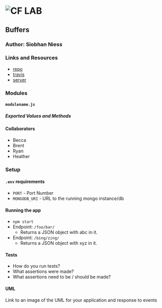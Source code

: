 ![CF](http://i.imgur.com/7v5ASc8.png) LAB
=================================================

## Buffers

### Author: Siobhan Niess

### Links and Resources
* [repo](https://github.com/niesssiobhan/04-buffers)
* [travis](https://travis-ci.com/niesssiobhan/04-buffers)
* [server](https://niess-04-lab.herokuapp.com/)

### Modules
#### `modulename.js`
##### Exported Values and Methods

#### Collaborators 
* Becca
* Brent
* Ryan
* Heather

### Setup
#### `.env` requirements
* `PORT` - Port Number
* `MONGODB_URI` - URL to the running mongo instance/db

#### Running the app
* `npm start`
* Endpoint: `/foo/bar/`
  * Returns a JSON object with abc in it.
* Endpoint: `/bing/zing/`
  * Returns a JSON object with xyz in it.

#### Tests
* How do you run tests?
* What assertions were made?
* What assertions need to be / should be made?

#### UML
Link to an image of the UML for your application and response to events
